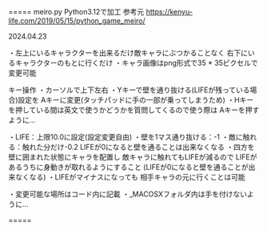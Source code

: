 =====
meiro.py
Python3.12で加工
参考元
https://kenyu-life.com/2019/05/15/python_game_meiro/

2024.04.23

・左上にいるキャラクターを出来るだけ敵キャラにぶつかることなく
右下にいるキャラクターのもとに行くだけ
・キャラ画像はpng形式で35 * 35ピクセルで変更可能

キー操作
・カーソルで上下左右
・Yキーで壁を通り抜ける(LIFEが残っている場合)設定を
  Aキーに変更(タッチパッドに手の一部が乗ってしまうため)
・Hキーを押している間は英文で使うかどうかを質問してくるので使う際は
  Aキーを押すように…

・LIFE：上限10.0に設定(設定変更自由)
・壁を1マス通り抜ける：-1
・敵に触れる：触れた分だけ-0.2
  LIFEが0になると壁を通ることは出来なくなる
・四方を壁に囲まれた状態にキャラを配置し
  敵キャラに触れてもLIFEが減るので
  LIFEがあるうちに身動きが取れるようにすること
  (LIFEが0になると壁を通ることが出来なくなる)
・LIFEがマイナスになっても
  相手キャラの元に行くことは可能

・変更可能な場所はコード内に記載
・_MACOSXフォルダ内は手を付けないように…

=====
